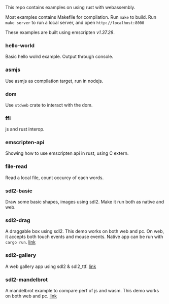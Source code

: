 This repo contains examples on using rust with webassembly.

Most examples contains Makefile for compilation. Run `make` to build.
Run `make server` to run a local server, and open `http://localhost:8000`

These examples are built using emscripten *v1.37.28*.

### hello-world
Basic hello wolrd example. Output through console.

### asmjs
Use asmjs as compilation target, run in nodejs.

### dom
Use `stdweb` crate to interact with the dom.

### ffi
js and rust interop.

### emscripten-api
Showing how to use emscripten api in rust, using C extern.

### file-read
Read a local file, count occurcy of each words.

### sdl2-basic
Draw some basic shapes, images using sdl2. Make it run both as native and web.

### sdl2-drag
A draggable box using sdl2. This demo works on both web and pc.
On web, it accepts both touch events and mouse events.
Native app can be run with `cargo run`.
[link](https://gliheng.github.io/rust-wasm/sdl2-drag/)

### sdl2-gallery
A web gallery app using sdl2 & sdl2_ttf.
[link](https://gliheng.github.io/rust-wasm/sdl2-gallery/)

### sdl2-mandelbrot
A mandelbrot example to compare perf of js and wasm. This demo works on both web and pc.
[link](https://gliheng.github.io/rust-wasm/sdl2-mandelbrot/)
